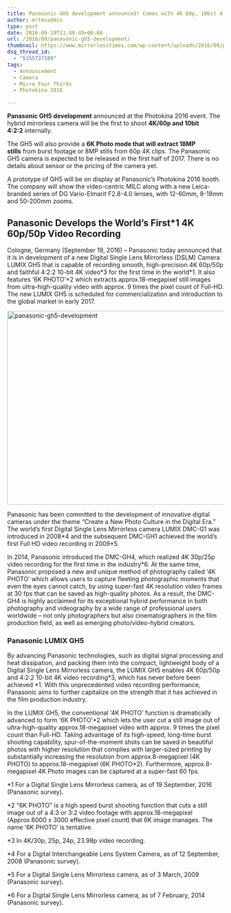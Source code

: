 ```yaml
---
title: Panasonic GH5 development announced! Comes with 4K 60p, 10bit 4:2:2
author: mrtmsadmin
type: post
date: 2016-09-19T11:49:49+00:00
url: /2016/09/panasonic-gh5-development/
thumbnail: https://www.mirrorlesstimes.com/wp-content/uploads/2016/09/panasonic-gh5-development.jpg
dsq_thread_id:
  - "5155737189"
tags:
  - Announcement
  - Camera
  - Micro Four Thirds
  - Photokina 2016

---
```

**Panasonic GH5 development** announced at the Photokina 2016 event. The hybrid mirrorless camera will be the first to shoot **4K/60p and 10bit 4:2:2** internally.

The GH5 will also provide a **6K Photo mode that will extract 18MP stills** from burst footage or 8MP stills from 60p 4K clips. The Panasonic GH5 camera is expected to be released in the first half of 2017. There is no details about sensor or the pricing of the camera yet.

A prototype of GH5 will be on display at Panasonic’s Photokina 2016 booth. The company will show the video-centric MILC along with a new Leica-branded series of DG Vario-Elmarit F2.8-4.0 lenses, with 12-60mm, 8-18mm and 50-200mm zooms.<!--more-->

## Panasonic Develops the World’s First<span class="green">*1</span> 4K 60p/50p Video Recording

Cologne, Germany (September 19, 2016) – Panasonic today announced that it is in development of a new Digital Single Lens Mirrorless (DSLM) Camera LUMIX GH5 that is capable of recording smooth, high-precision 4K 60p/50p and faithful 4:2:2 10-bit 4K video<span class="green">*3</span> for the first time in the world<span class="green">*1</span>. It also features ‘6K PHOTO’<span class="green">*2</span> which extracts approx.18-megapixel still images from ultra-high-quality video with approx. 9 times the pixel count of Full-HD. The new LUMIX GH5 is scheduled for commercialization and introduction to the global market in early 2017.

<img class="alignnone size-full wp-image-565" src="https://i1.wp.com/www.mirrorlesstimes.com/wp-content/uploads/2016/09/panasonic-gh5-development.jpg?resize=600%2C450&#038;ssl=1" alt="panasonic-gh5-development" width="600" height="450" srcset="https://i1.wp.com/www.mirrorlesstimes.com/wp-content/uploads/2016/09/panasonic-gh5-development.jpg?w=1200&ssl=1 1200w, https://i1.wp.com/www.mirrorlesstimes.com/wp-content/uploads/2016/09/panasonic-gh5-development.jpg?resize=300%2C225&ssl=1 300w, https://i1.wp.com/www.mirrorlesstimes.com/wp-content/uploads/2016/09/panasonic-gh5-development.jpg?resize=768%2C576&ssl=1 768w, https://i1.wp.com/www.mirrorlesstimes.com/wp-content/uploads/2016/09/panasonic-gh5-development.jpg?resize=1024%2C768&ssl=1 1024w" sizes="(max-width: 600px) 100vw, 600px" data-recalc-dims="1" /> 

Panasonic has been committed to the development of innovative digital cameras under the theme “Create a New Photo Culture in the Digital Era.” The world’s first Digital Single Lens Mirrorless camera LUMIX DMC-G1 was introduced in 2008<span class="green">*4</span> and the subsequent DMC-GH1 achieved the world’s first Full HD video recording in 2009<span class="green">*5</span>.

In 2014, Panasonic introduced the DMC-GH4, which realized 4K 30p/25p video recording for the first time in the industry<span class="green">*6</span>. At the same time, Panasonic proposed a new and unique method of photography called ‘4K PHOTO’ which allows users to capture fleeting photographic moments that even the eyes cannot catch, by using super-fast 4K resolution video frames at 30 fps that can be saved as high-quality photos. As a result, the DMC-GH4 is highly acclaimed for its exceptional hybrid performance in both photography and videography by a wide range of professional users worldwide – not only photographers but also cinematographers in the film production field, as well as emerging photo/video-hybrid creators.

### Panasonic LUMIX GH5

By advancing Panasonic technologies, such as digital signal processing and heat dissipation, and packing them into the compact, lightweight body of a Digital Single Lens Mirrorless camera, the LUMIX GH5 enables 4K 60p/50p and 4:2:2 10-bit 4K video recording<span class="green">*3</span>, which has never before been achieved <span class="green">*1</span>. With this unprecedented video recording performance, Panasonic aims to further capitalize on the strength that it has achieved in the film production industry.

In the LUMIX GH5, the conventional ‘4K PHOTO’ function is dramatically advanced to form ‘6K PHOTO’<span class="green">*2</span> which lets the user cut a still image out of ultra-high-quality approx.18-megapixel video with approx. 9 times the pixel count than Full-HD. Taking advantage of its high-speed, long-time burst shooting capability, spur-of-the-moment shots can be saved in beautiful photos with higher resolution that complies with larger-sized printing by substantially increasing the resolution from approx.8-megapixel (4K PHOTO) to approx.18-megapixel (6K PHOTO<span class="green">*2</span>). Furthermore, approx.8-megapixel 4K Photo images can be captured at a super-fast 60 fps.

<span class="green">*1 For a Digital Single Lens Mirrorless camera, as of 19 September, 2016 (Panasonic survey).</span>

<span class="green">*2 “6K PHOTO” is a high speed burst shooting function that cuts a still image out of a 4:3 or 3:2 video footage with approx.18-megapixel (Approx.6000 x 3000 effective pixel count) that 6K image manages. The name ‘6K PHOTO’ is tentative. </span>

<span class="green">*3 In 4K/30p, 25p, 24p, 23.98p video recording. </span>

<span class="green">*4 For a Digital Interchangeable Lens System Camera, as of 12 September, 2008 (Panasonic survey). </span>

<span class="green">*5 For a Digital Single Lens Mirrorless camera, as of 3 March, 2009 (Panasonic survey). </span>

<span class="green">*6 For a Digital Single Lens Mirrorless camera, as of 7 February, 2014 (Panasonic survey).</span>